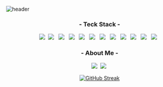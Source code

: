 ![header](https://capsule-render.vercel.app/api?type=waving&color=black&height=250&section=header&text=SeongKook%20GitHub&fontSize=70&animation=scaleIn&fontColor=FFFFFF)
<div align="center">
  <h3 align="center">- Teck Stack -</h3>
  <p align="center">
      <img src="https://img.shields.io/badge/Javascript-ffb13b?style=flat&logo=javascript&logoColor=white"/>&nbsp
    <img src="https://img.shields.io/badge/TypeScript-3178C6?style=flat&logo=typescript&logoColor=white"/> &nbsp
<img src="https://img.shields.io/badge/React-61DAFB?style=flat&logo=react&logoColor=white"/> &nbsp
<img src="https://img.shields.io/badge/Next.js-000000?style=flat&logo=nextdotjs&logoColor=white"/> &nbsp
<img src="https://img.shields.io/badge/Node.js-339933?style=flat&logo=nodedotjs&logoColor=white"/> &nbsp
<img src="https://img.shields.io/badge/Express-000000?style=flat&logo=express&logoColor=white"/> &nbsp
<img src="https://img.shields.io/badge/HTML5-E34F26?style=flat&logo=html5&logoColor=white"/> &nbsp
<img src="https://img.shields.io/badge/CSS3-1572B6?style=flat&logo=css3&logoColor=white"/> &nbsp
<img src="https://img.shields.io/badge/Sass-CC6699?style=flat&logo=sass&logoColor=white"/> &nbsp
<img src="https://img.shields.io/badge/styled--components-DB7093?style=flat&logo=styledcomponents&logoColor=white"/> &nbsp
<img src="https://img.shields.io/badge/MongoDB-47A248?style=flat&logo=mongodb&logoColor=white"/> &nbsp
<img src="https://img.shields.io/badge/Swift-FA7343?style=flat&logo=swift&logoColor=white"/> &nbsp
  </p>

  <h3 align="center"> - About Me - </h3>
  <p align="center">
    <a href="https://velog.io/@kyu0918"><img src="https://img.shields.io/badge/Velog-11B48A?style=flat&logo=Vimeo&logoColor=white&link=https://velog.io/@kyu0918"/></a>&nbsp
    <a href="https://www.instagram.com/bowling_kyu/"><img src="https://img.shields.io/badge/Instagram-E4405F?style=flat&logo=Instagram&logoColor=white&link=https://www.instagram.com/bowling_kyu/"/></a>&nbsp
  </p>

  [![GitHub Streak](https://github-readme-streak-stats.herokuapp.com/?user=SeongKookKIM&theme=tokyonight)](https://git.io/streak-stats)
</div>



